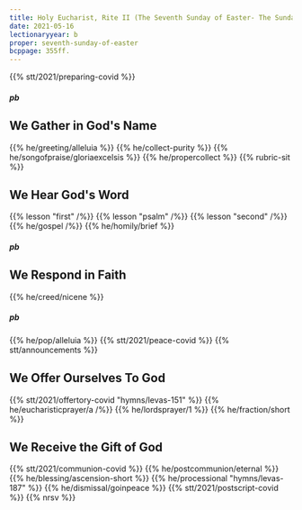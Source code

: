 ```yaml
---
title: Holy Eucharist, Rite II (The Seventh Sunday of Easter- The Sunday after Ascension Day)
date: 2021-05-16
lectionaryyear: b
proper: seventh-sunday-of-easter
bcppage: 355ff.
---
```

{{% stt/2021/preparing-covid %}}
##### pb
## We Gather in God's Name
{{% he/greeting/alleluia %}}
{{% he/collect-purity %}}
{{% he/songofpraise/gloriaexcelsis %}}
{{% he/propercollect %}}
{{% rubric-sit %}}

## We Hear God's Word
{{% lesson "first" /%}}
{{% lesson "psalm" /%}}
{{% lesson "second" /%}}
{{% he/gospel /%}}
{{% he/homily/brief %}}

##### pb
## We Respond in Faith
{{% he/creed/nicene %}}
##### pb
{{% he/pop/alleluia %}}
{{% stt/2021/peace-covid %}}
{{% stt/announcements %}}

## We Offer Ourselves To God
{{% stt/2021/offertory-covid "hymns/levas-151" %}}
{{% he/eucharisticprayer/a /%}}
{{% he/lordsprayer/1 %}}
{{% he/fraction/short %}}

## We Receive the Gift of God
{{% stt/2021/communion-covid %}}
{{% he/postcommunion/eternal %}}
{{% he/blessing/ascension-short %}}
{{% he/processional "hymns/levas-187" %}}
{{% he/dismissal/goinpeace %}}
{{% stt/2021/postscript-covid %}}
{{% nrsv %}}
